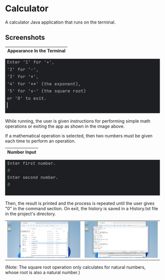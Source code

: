 
# Calculator

A calculator Java application that runs on the terminal.



## Screenshots
|                Appearance In the Terminal                 |
:------------------------------------------------:|
 ![appearanceInTerminal](screenshots/appearanceInTerminal.png)

While running, the user is given instructions for performing simple math operations or exiting the app as shown in the image above.

If a mathematical operation is selected, then two numbers must be given each time to perform an operation. 

|                Number Input                 |
:------------------------------------------------:|
 ![give Numbers](screenshots/giveNumbers.png)

Then, the result is printed and the process is repeated until the user gives "0" in the command section.
On exit, the history is saved in a History.txt file in the project's directory.

|                                  |                                  |            
:------------------------------------------------:|:------------------------------------------------:
![dir](screenshots/history_in_dir.png)      | ![content](screenshots/history_example.png) 

(Note: The square root operation only calculates for natural numbers, whose root is also a natural number.)

